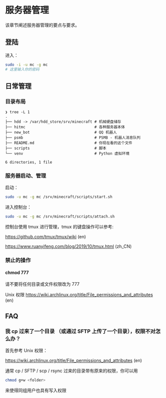 # 服务器管理

该章节阐述服务器管理的要点与要求。

## 登陆

进入：

```zsh
sudo -i -u mc -g mc
# 这里输入你的密码
```

## 日常管理

### 目录布局

```
❯ tree -L 1
.
├── hdd -> /var/hdd_store/srv/minecraft # 机械硬盘储存
├── hitmc                               # 各种服务器本体
├── new_bot                             # QQ 机器人
├── psmb                                # PSMB - 机器人消息队列
├── README.md                           # 你现在看的这个文件
├── scripts                             # 脚本
└── venv                                # Python 虚拟环境

6 directories, 1 file
```

### 服务器启动、管理

启动：

```zsh
sudo -u mc -g mc /srv/minecraft/scripts/start.sh
```

进入控制台：

```zsh
sudo -u mc -g mc /srv/minecraft/scripts/attach.sh
```

控制台使用 tmux 进行管理，tmux 的键盘操作可以参考:

https://github.com/tmux/tmux/wiki (en)

https://www.ruanyifeng.com/blog/2019/10/tmux.html (zh_CN)

### 禁止的操作

#### chmod 777

请不要将任何目录或文件权限改为 777

Unix 权限 https://wiki.archlinux.org/title/File_permissions_and_attributes (en)

## FAQ

### 我 cp 过来了一个目录 （或通过 SFTP 上传了一个目录），权限不对怎么办？

首先参考 Unix 权限：

https://wiki.archlinux.org/title/File_permissions_and_attributes (en)

通常 cp / SFTP / scp / rsync 过来的目录带有原来的权限，你可以用

```zsh
chmod g+w <folder>
```

来使得同组用户也具有写入权限
